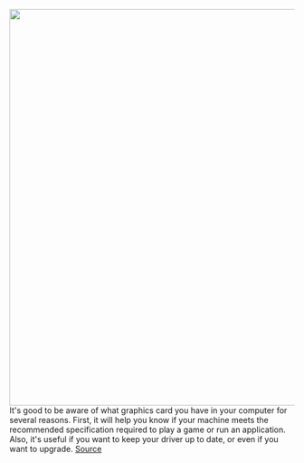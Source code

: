 <img src='https://cdn.vox-cdn.com/thumbor/kTQawqnNFifvp9ITZNE2KsLh3RU=/0x0:2040x1360/1200x800/filters:focal(857x517:1183x843)/cdn.vox-cdn.com/uploads/chorus_image/image/66684619/vpavic_190327_3324_0139.0.jpg' width='700px' /><br/>
It's good to be aware of what graphics card you have in your computer for several reasons. First, it will help you know if your machine meets the recommended specification required to play a game or run an application. Also, it's useful if you want to keep your driver up to date, or even if you want to upgrade.
<a href='https://www.theverge.com/2020/4/21/21228261/graphics-card-how-to-find-windows-10-macos-integrated-dedicated-gpu'> Source <a/>